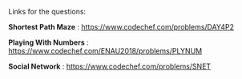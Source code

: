 Links for the questions:

**Shortest Path Maze** :
https://www.codechef.com/problems/DAY4P2

**Playing With Numbers** :
https://www.codechef.com/ENAU2018/problems/PLYNUM

**Social Network** :
https://www.codechef.com/problems/SNET

